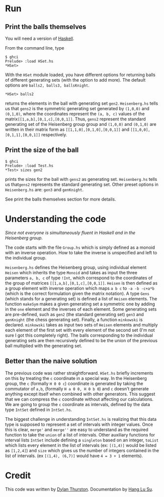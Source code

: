 # Run

## Print the balls themselves
You will need a version of [Haskell](https://www.haskell.org/). 

From the command line, type

```
$ ghci
Prelude> :load HSet.hs
*HSet>
```

With the `HSet` module loaded, you have different options for returning balls of different generating sets (with the option to add more). The default options are `balls2, balls3, ballsKnight`.

```
*HSet> balls2
```
returns the elements in the ball with generating set `gen2`. `Heisenberg.hs` tells us that `gens2` is the symmetric generating set generated by `(1,0,0)` and `(0,1,0)`, where the coordinates represent the `(a, b, c)` values of the matrix`[[1,a,b],[0,1,c],[0,0,1]]`. Thus, `gens2` represent the standard generating set of the Heisenberg group group and `(1,0,0)` and `(0,1,0)` are written in their matrix form as `[[1,1,0],[0,1,0],[0,0,1]]` and `[[1,0,0],[0,1,1],[0,0,1]]` respectively. 

## Print the size of the ball

```
$ ghci
Prelude> :load Test.hs
*Test> sizes gen2
```
prints the sizes for the ball with `gens2` as generating set. `Heisenberg.hs` tells us that`gens2` represents the standard generating set. Other preset options in `Heisenberg.hs` are: `gen3` and `genKnight`.

See print the balls themselves section for more details.

# Understanding the code

*Since not everyone is simultaneously fluent in Haskell and in the Heisenberg group.*

The code starts with the file `Group.hs` which is simply defined as a monoid with an inverse operation. How to take the inverse is unspecified and left to the individual group. 

`Heisenberg.hs` defines the Heisenberg group, using individual element `Heisen` which inherits the type `Monoid` and takes as input the three parameters `a, b, c` of type `!Int`, which correspond to the coordinates of the group of matrices `[[1,a,b],[0,1,c],[0,0,1]]`. `Heisen` is then defined as a group element with inverse operation which maps `a b c` to `-a -b -c+a*b` (which is the correct formulation given the matrix notation). A type `Gens` (which stands for a generating set) is defined a list of `Heisen` elements. The function `makeSym` makes a given generating set a symmetric one by adding in the `one` element and the inverses of each element. Some generating sets are pre-defined, such as `gen2` (the standard generating set) `gen3` and `genKnight` (the chess generating set). Finally, a function `minkowski` is declared. `minkowski` takes as input two sets of `Heisen` elements and multiply each element of the first set with every element of the second set (I'm not sure I got this completely right). The balls corresponding to the individual generating sets are then recursively defined to be the union of the previous ball multiplied with the generating set. 

## Better than the naive solution

The previous code was rather straightforward. `HSet.hs` briefly increments on this by treating the `c` coordinate in a special way. In the Heisenberg group, the `c` (formally `H 0 0 c`) coordinate is generated by taking the commutator of `a,b`, (formally `H a 0 0, H 0 b 0`) and `c` doesn't generate anything except itself when combined with other generators. This suggest that we can compress the `c` coordinate without affecting our calculations. We are going to group the `c` coordinate as intervals, defined by the data type `IntSet` defined in `IntSet.hs`.

The biggest challenge in understanding `IntSet.hs` is realizing that this data type is supposed to represent a set of intervals with integer values. Once this is clear, `merge'` and `merge''` are easy to understand as the required function to take the `union` of a list of intervals. Other auxiliary functions for interval lists `IntSet` include defining a `singleton` based on an integer, `toList` which lists every element in the list of intervals (ex: `[(1,4)]` would be listed as `[1,2,4]`) and `size` which gives us the number of integers contained in the list of intervals. (ex `[(1,4), (6,7)]` would have `4 = 3 + 1` elements).

# Credit

This code was written by [Dylan Thurston](http://pages.iu.edu/~dpthurst/). Documentation by [Hang Lu Su](http://homeowmorphism.com/).
